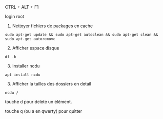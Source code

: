 

CTRL + ALT + F1

login root




1.  Nettoyer fichiers de packages en cache

```
sudo apt-get update && sudo apt-get autoclean && sudo apt-get clean && sudo apt-get autoremove
```

2. Afficher espace disque

```
df -h
```

3. Installer ncdu

```
apt install ncdu
```

3. Afficher la tailles des dossiers en detail

```
ncdu /
```

touche d pour delete un élément.

touche q (ou a en qwerty) pour quitter
